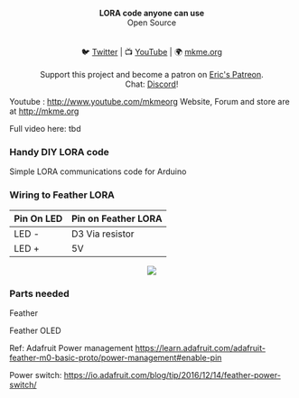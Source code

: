 <p align="center">
<b>LORA code anyone can use</b><br>
Open Source<br><br>
<br>🐦 <a href="https://twitter.com/mkmeorg">Twitter</a>
| 📺 <a href="https://www.youtube.com/mkmeorg">YouTube</a>
| 🌍 <a href="http://www.mkme.org">mkme.org</a><br>
<br>
Support this project and become a patron on <a href="http://mkme.org/patreon">Eric's Patreon</a>.<br>
Chat: <a href="https://discord.gg/j9S4Fgv">Discord</a></b>!
</p>


Youtube : http://www.youtube.com/mkmeorg Website, Forum and store are at http://mkme.org

Full video here:
tbd

### Handy DIY LORA code

Simple LORA communications code for Arduino
 
 ### Wiring to Feather LORA
| Pin On LED| Pin on Feather LORA |
| ---------- |----------------|
| LED - | D3 Via resistor  |
| LED +  | 5V |

<p align="center">
  <img src="haddimghere"/>
</p>

### Parts needed

Feather 

Feather OLED 

Ref: Adafruit Power management https://learn.adafruit.com/adafruit-feather-m0-basic-proto/power-management#enable-pin

Power switch: https://io.adafruit.com/blog/tip/2016/12/14/feather-power-switch/





